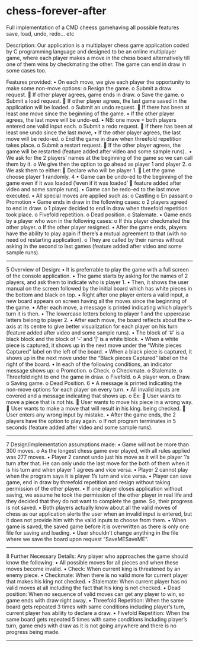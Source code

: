 # chess-forever-after

Full implementation of a CMD cheess gamehaving all possible features save, load, undo, redo… etc

Description:
Our application is a multiplayer chess game application coded by C programming language and designed to be an online multiplayer game, where each player makes a move in the chess board alternatively till one of them wins by checkmating the other. The game can end in draw in some cases too.

Features provided:
• On each move, we give each player the opportunity to make some non-move options:
o Resign the game.
o Submit a draw request.
 If other player agrees, game ends in draw.
o Save the game.
o Submit a load request.
 If other player agrees, the last game saved in the application will be loaded.
o Submit an undo request.
 If there has been at least one move since the beginning of the game.
• If the other player agrees, the last move will be undo-ed.
• NB: one move = both players entered one valid input each.
o Submit a redo request.
 If there has been at least one undo since the last move,
• If the other player agrees, the last move will be redo-ed.
o End the game in draw when threefold repetition takes place.
o Submit a restart request.
 If the other player agrees, the game will be restarted (feature added after video and some sample runs)..
• We ask for the 2 players’ names at the beginning of the game so we can call them by it.
o We give then the option to go ahead as player 1 and player 2.
o We ask them to either:
 Declare who will be player 1.
 Let the game choose player 1 randomly.
4
• Game can be undo-ed to the beginning of the game even if it was loaded (‘even if it was loaded’  feature added after video and some sample runs).
• Game can be redo-ed to the last move executed.
• All special moves are applied such as:
o Castling
o En passant
o Promotion
• Game ends in draw in the following cases:
o 2 players agreed to end in draw.
o 1 player decided to end in draw when threefold repetition took place.
o Fivefold repetition.
o Dead position.
o Stalemate.
• Game ends by a player who won in the following cases:
o If this player checkmated the other player.
o If the other player resigned.
• After the game ends, players have the ability to play again if there’s a mutual agreement to that (with no need od restarting application).
o They are called by their names without asking in the second to last games (feature added after video and some sample runs).
____________________________________________________________
5
Overview of Design:
• It is preferrable to play the game with a full screen of the console application.
• The game starts by asking for the names of 2 players, and ask them to indicate who is player 1.
• Then, it shows the user manual on the screen followed by the initial board which has white pieces in the bottom and black on top.
• Right after one player enters a valid input, a new board appears on screen having all the moves since the beginning of the game.
• After each move, a message is printed indicating which player’s turn it is then.
• The lowercase letters belong to player 1 and the uppercase letters belong to player 2.
• After each move, the board reflects about the x-axis at its centre to give better visualization for each player on his turn (feature added after video and some sample runs).
• The block of ‘#’ is a black block and the block of ‘-’ and ‘|’ is a white block.
• When a white piece is captured, it shows up in the next move under the “White pieces Captured” label on the left of the board.
• When a black piece is captured, it shows up in the next move under the “Black pieces Captured” label on the right of the board.
• In each of the following conditions, an indicator message shows up:
o Promotion.
o Check.
o Checkmate.
o Stalemate.
o Threefold right to end the game in draw.
o Fivefold.
o A player won.
o Draw.
o Saving game.
o Dead Position.
6
• A message is printed indicating the non-move options for each player on every turn.
• All invalid inputs are covered and a message indicating that shows up.
o Ex:
 User wants to move a piece that is not his.
 User wants to move his piece in a wrong way.
 User wants to make a move that will result in his king. being checked.
 User enters any wrong input by mistake.
• After the game ends, the 2 players have the option to play again.
o If not program terminates in 5 seconds (feature added after video and some sample runs).
____________________________________________________________
7
Design/implementation assumptions made:
• Game will not be more than 300 moves.
o As the longest chess game ever played, with all rules applied was 277 moves.
• Player 2 cannot undo just his move as it will be player 1’s turn after that. He can only undo the last move for the both of them when it is his turn and when player 1 agrees and vice versa.
• Player 2 cannot play when the program says it is player 1’s turn and vice versa.
• Player can save game, end in draw by threefold repetition and resign without taking permission of the other player.
• If one player closes application without saving, we assume he took the permission of the other player in real life and they decided that they do not want to complete the game. So, their progress is not saved.
• Both players actually know about all the valid moves of chess as our application alerts the user when an invalid input is entered, but it does not provide him with the valid inputs to choose from them.
• When game is saved, the saved game before it is overwritten as there is only one file for saving and loading.
• User shouldn’t change anything in the file where we save the board upon request “SaveMESaveME”.
_________________________________________________________
8
Further Necessary Details:
Any player who approaches the game should know the following:
• All possible moves for all pieces and when these moves become invalid.
• Check: When current king is threatened by an enemy piece.
• Checkmate: When there is no valid more for current player that makes his king not checked.
• Stalemate: When current player has no valid moves at all including the fact that his king is not checked.
• Dead position: When no sequence of valid moves can get any player to win, so game ends with draw right away.
• Threefold Repetition: When the same board gets repeated 3 times with same conditions including player’s turn, current player has ability to declare a draw.
• Fivefold Repetition: When the same board gets repeated 5 times with same conditions including player’s turn, game ends with draw as it is not going anywhere and there is no progress being made.
_________________________________________________________
